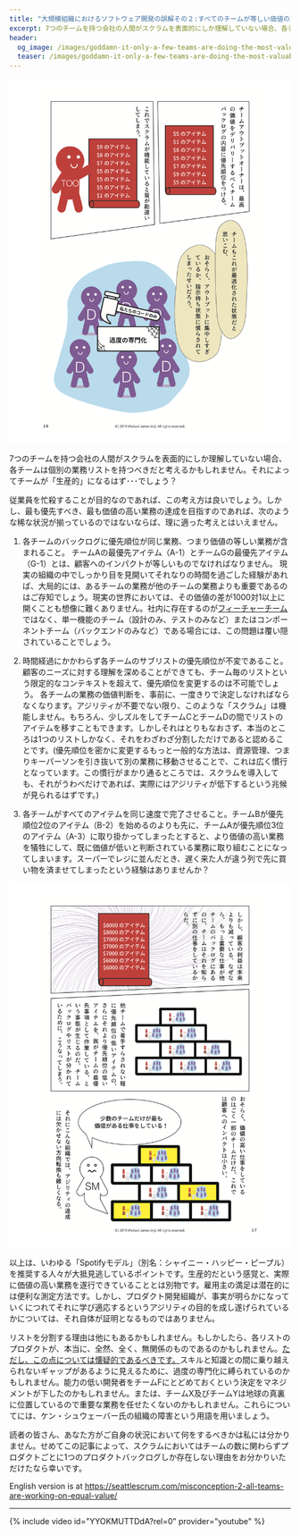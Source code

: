 ```yaml
---
title: "大規模組織におけるソフトウェア開発の誤解その２:すべてのチームが等しい価値の業務に取り組んでいるか？"
excerpt: 7つのチームを持つ会社の人間がスクラムを表面的にしか理解していない場合、各チームは個別の業務リストを持つべきだと考えるかもしれません。それによってチームが「生産的」になるはず･･･でしょう？
header:
  og_image: /images/goddamn-it-only-a-few-teams-are-doing-the-most-valuable-work.png
  teaser: /images/goddamn-it-only-a-few-teams-are-doing-the-most-valuable-work.png
---
```


[![プロダクトオーナーの誤った認識 16ページ](/images/page-16.png)](/スクラム導入後も会社のアジリティが向上しない理由/)

7つのチームを持つ会社の人間がスクラムを表面的にしか理解していない場合、各チームは個別の業務リストを持つべきだと考えるかもしれません。それによってチームが「生産的」になるはず･･･でしょう？

従業員を忙殺することが目的なのであれば、この考え方は良いでしょう。しかし、最も優先すべき、最も価値の高い業務の達成を目指すのであれば、次のような稀な状況が揃っているのではないならば、理に適った考えとはいえません。

1. 各チームのバックログに優先順位が同じ業務、つまり価値の等しい業務が含まれること。 チームAの最優先アイテム（A-1）とチームGの最優先アイテム（G-1）とは、顧客へのインパクトが等しいものでなければなりません。 現実の組織の中でしっかり目を見開いてそれなりの時間を過ごした経験があれば、大局的には、あるチームの業務が他のチームの業務よりも重要であるのはご存知でしょう。現実の世界においては、その価値の差が1000対1以上に開くことも想像に難くありません。社内に存在するのが[フィーチャーチーム](https://less.works/jp/less/structure/feature-teams.html)ではなく、単一機能のチーム（設計のみ、テストのみなど）またはコンポーネントチーム（バックエンドのみなど）である場合には、この問題は覆い隠されていることでしょう。

2. 時間経過にかかわらず各チームのサブリストの優先順位が不変であること。顧客のニーズに対する理解を深めることができても、チーム毎のリストという限定的なコンテキストを超えて、優先順位を変更するのは不可能でしょう。 各チームの業務の価値判断を、事前に、一度きりで決定しなければならなくなります。アジリティが不要でない限り、このような「スクラム」は機能しません。もちろん、少しズルをしてチームCとチームDの間でリストのアイテムを移すこともできます。しかしそれはとりもなおさず、本当のところは1つのリストしかなく、それをわざわざ分割しただけであると認めることです。(優先順位を密かに変更するもっと一般的な方法は、資源管理、つまりキーパーソンを引き抜いて別の業務に移動させることで、これは広く慣行となっています。この慣行がまかり通るところでは、スクラムを導入しても、それがうわべだけであれば、実際にはアジリティが低下するという兆候が見られるはずです。)

3. 各チームがすべてのアイテムを同じ速度で完了させること。チームBが優先順位2位のアイテム（B-2）を始めるのよりも先に、チームAが優先順位3位のアイテム（A-3）に取り掛かってしまったとすると、より価値の高い業務を犠牲にして、既に価値が低いと判断されている業務に取り組むことになってしまいます。スーパーでレジに並んだとき、遅く来た人が違う列で先に買い物を済ませてしまったという経験はありませんか？

[![プロダクトオーナーの誤った認識 17ページ](/images/page-17.png)](/)

以上は、いわゆる「Spotifyモデル」（別名：シャイニー・ハッピー・ピープル）を推奨する人々が大抵見逃しているポイントです。生産的だという感覚と、実際に価値の高い業務を遂行できていることとは別物です。雇用主の満足は潜在的には便利な測定方法です。しかし、プロダクト開発組織が、事実が明らかになっていくにつれてそれに学び適応するというアジリティの目的を成し遂げられているかについては、それ自体が証明となるものではありません。

リストを分割する理由は他にもあるかもしれません。もしかしたら、各リストのプロダクトが、本当に、全然、全く、無関係のものであるのかもしれません。[ただし、この点については懐疑的であるべきです。](https://less.works/jp/less/framework/product.html)スキルと知識との間に乗り越えられないギャップがあるように見えるために、過度の専門化に縛られているのかもしれません。能力の低い開発者をチームFにとどめておくという決定をマネジメントが下したのかもしれません。または、チームX及びチームYは地球の真裏に位置しているので重要な業務を任せたくないのかもしれません。これらについてには、ケン・シュウェーバー氏の組織の障害という用語を用いましょう。

読者の皆さん、あなた方がご自身の状況において何をするべきかは私には分かりません。せめてこの記事によって、スクラムにおいてはチームの数に関わらずプロダクトごとに1つのプロダクトバックログしか存在しない理由をお分かりいただけたなら幸いです。

English version is at <https://seattlescrum.com/misconception-2-all-teams-are-working-on-equal-value/>

* * *

{% include video id="YYOKMUTTDdA?rel=0" provider="youtube" %}


